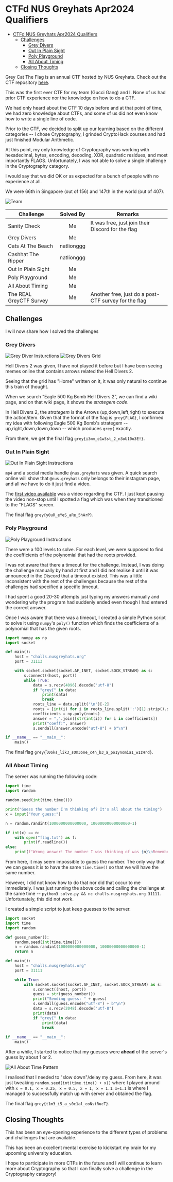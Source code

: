 # CTFd NUS Greyhats Apr2024 Qualifiers

- [CTFd NUS Greyhats Apr2024 Qualifiers](#ctfd-nus-greyhats-apr2024-qualifiers)
  - [Challenges](#challenges)
    - [Grey Divers](#grey-divers)
    - [Out In Plain Sight](#out-in-plain-sight)
    - [Poly Playground](#poly-playground)
    - [All About Timing](#all-about-timing)
  - [Closing Thoughts](#closing-thoughts)


Grey Cat The Flag is an annual CTF hosted by NUS Greyhats. Check out the CTF repository [here](https://github.com/NUSGreyhats/greyctf24-challs-public/tree/main).

This was the first ever CTF for my team (Gucci Gang) and I. None of us had prior CTF experience nor the knowledge on how to do a CTF.

We had only heard about the CTF 10 days before and at that point of time, we had zero knowledge about CTFs, and some of us did not even know how to write a single line of code.

Prior to the CTF, we decided to split up our learning based on the different categories -- I chose Cryptography, I grinded CryptoHack courses and had just finished Modular Arithmetic.

At this point, my only knowledge of Cryptography was working with hexadecimal, bytes, encoding, decoding, XOR, quadratic residues, and most importantly FLAGS. Unfortunately, I was not able to solve a single challenge in the Cryptography category.

I would say that we did OK or as expected for a bunch of people with no experience at all.

We were 66th in Singapore (out of 156) and 147th in the world (out of 407).

![Team](images/team.png)

| Challenge               | Solved By  | Remarks                                              |
| ----------------------- | :--------: | ---------------------------------------------------- |
| Sanity Check            |     Me     | It was free, just join their Discord for the flag    |
| Grey Divers             |     Me     |                                                      |
| Cats At The Beach       | natlionggg |                                                      |
| Cashhat The Ripper      | natlionggg |                                                      |
| Out In Plain Sight      |     Me     |                                                      |
| Poly Playground         |     Me     |                                                      |
| All About Timing        |     Me     |                                                      |
| The REAL GreyCTF Survey |     Me     | Another free, just do a post-CTF survey for the flag |

## Challenges

I will now share how I solved the challenges

### Grey Divers

![Grey Diver Insturctions](images/gdivers_instructions.png)
![Grey Divers Grid](images/gdivers_grid.png)

Hell Divers 2 was given, I have not played it before but I have been seeing memes online that contains arrows related the Hell Divers 2.

Seeing that the grid has "Home" written on it, it was only natural to continue this train of thought.

When we search "Eagle 500 Kg Bomb Hell Divers 2", we can find a wiki page, and on that wiki page, it shows the *strategem code*.

In Hell Divers 2, the *strategem* is the Arrows (up,down,left,right) to execute the action/item. Given that the format of the flag is `grey{FLAG}`, I confirmed my idea with following Eagle 500 Kg Bomb's strategem -- up,right,down,down,down -- which produces `grey{` exactly.

From there, we get the final flag `grey{i3mm_e1w3st_2_n3oU10o3E!}`.

### Out In Plain Sight

![Out In Plain Sight Instructions](images/oips_instructions.png)

`mp4` and a social media handle `@nus.greyhats` was given. A quick search online will show that `@nus.greyhats` only belongs to their instagram page, and all we have to do it just find a video.

The [first video available](https://www.instagram.com/p/C5f-z-PSO5i/) was a video regarding the CTF. I just kept pausing the video non-stop until I spotted a flag which was when they transitioned to the "FLAGS" screen.

The final flag `grey{y0uR_eYeS_aRe_5hArP}`.

### Poly Playground

![Poly Playground Instructions](images/pp_instructions.png)

There were a 100 levels to solve. For each level, we were supposed to find the coefficients of the polynomial that had the roots provided.

I was not aware that there a timeout for the challenge. Instead, I was doing the challenge manually by hand at first and I did not realise it until it was announced in the Discord that a timeout existed. This was a little inconsistent with the rest of the challenges because the rest of the challenges had specified a specific timeout.

I had spent a good 20-30 attempts just typing my answers manually and wondering why the program had suddenly ended even though I had entered the correct answer.

Once I was aware that there was a timeout, I created a simple Python script to solve it using `numpy`'s `poly()` function which finds the coefficients of a polynomial that has the given roots.

``` python
import numpy as np
import socket

def main():
    host = "challs.nusgreyhats.org"
    port = 31113

    with socket.socket(socket.AF_INET, socket.SOCK_STREAM) as s:
        s.connect((host, port))
        while True:
            data = s.recv(4096).decode("utf-8")
            if "grey{" in data:
                print(data)
                break
            roots_line = data.split('\n')[-2]
            roots = [int(i) for i in roots_line.split(':')[1].strip().split(',')]
            coefficients = np.poly(roots)
            answer = ",".join([str(int(i)) for i in coefficients])
            print("coeff:", answer)
            s.sendall(answer.encode("utf-8") + b"\n")

if __name__ == "__main__":
    main()

```

The final flag `grey{l0oks_lik3_sOm3one_c4n_b3_a_po1ynomia1_w1z4rd}`.

### All About Timing

The server was running the following code:

``` python
import time
import random

random.seed(int(time.time()))

print("Guess the number I'm thinking of? It's all about the timing")
x = input("Your guess:")

n = random.randint(1000000000000000, 10000000000000000-1)

if int(x) == n:
    with open("flag.txt") as f:
        print(f.readline())
else: 
    print(f"Wrong answer! The number I was thinking of was {n}\nRemember it's all about the timing!")
```

From here, it may seem impossible to guess the number. The only way that we can guess it is to have the same `time.time()` so that we will have the same number.

However, I did not know how to do that nor did that occur to me immediately. I was just running the above code and calling the challenge at the same time -- `python3 solve.py && nc challs.nusgreyhats.org 31111`. Unfortunately, this did not work.

I created a simple script to just keep guesses to the server.

``` python
import socket
import time
import random

def guess_number():
    random.seed(int(time.time()))
    n = random.randint(1000000000000000, 10000000000000000-1)
    return n

def main():
    host = "challs.nusgreyhats.org"
    port = 31111

    while True:
        with socket.socket(socket.AF_INET, socket.SOCK_STREAM) as s:
            s.connect((host, port))
            guess = str(guess_number())
            print("Sending guess: " + guess)
            s.sendall(guess.encode("utf-8") + b"\n")
            data = s.recv(2048).decode("utf-8")
            print(data)
            if "grey{" in data:
                print(data)
                break
            
if __name__ == "__main__":
    main()

```

After a while, I started to notice that my guesses were **ahead** of the server's guess by about 1 or 2.

![All About Time Pattern](images/aat_pattern.png)

I realised that I needed to "slow down"/delay my guess. From here, it was just tweaking `random.seed(int(time.time() + x))` where I played around with `x = 0.1, x = 0.25, x = 0.5, x = 1, x = 1.1`. `x=1.1` is where I managed to successfully match up with server and obtained the flag.

The final flag `grey{t1m3_i5_a_s0c1al_coNstRucT}`.

## Closing Thoughts

This has been an eye-opening experience to the different types of problems and challenges that are available.

This has been an excellent mental exercise to kickstart my brain for my upcoming university education.

I hope to participate in more CTFs in the future and I will continue to learn more about Cryptography so that I can finally solve a challenge in the Cryptography category!
